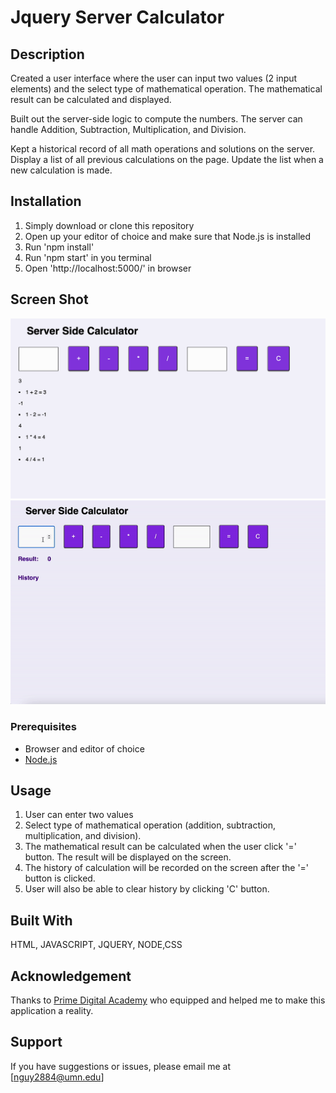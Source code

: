 # Jquery Server Calculator

## Description
Created a user interface where the user can input two values (2 input elements) and the select type of mathematical operation. The mathematical result can be calculated and displayed. 

Built out the server-side logic to compute the numbers. The server can handle Addition, Subtraction, Multiplication, and Division. 

Kept a historical record of all math operations and solutions on the server. Display a list of all previous calculations on the page. Update the list when a new calculation is made.

## Installation
1. Simply download or clone this repository
2. Open up your editor of choice and make sure that Node.js is installed 
3. Run 'npm install'
3. Run 'npm start' in you terminal 
4. Open 'http://localhost:5000/' in browser

## Screen Shot
![Calculator pic](images/base.png)
![Calculator gif](images/base.gif)

### Prerequisites
- Browser and editor of choice 
- [Node.js](https://nodejs.org/en/)

## Usage
1. User can enter two values 
2. Select type of mathematical operation (addition, subtraction, multiplication, and division).
3. The mathematical result can be calculated when the user click '=' button. The result will be displayed on the screen. 
4. The history of calculation will be recorded on the screen after the '=' button is clicked. 
5. User will also be able to clear history by clicking 'C' button. 

## Built With
HTML, JAVASCRIPT, JQUERY, NODE,CSS

## Acknowledgement
Thanks to [Prime Digital Academy](www.primeacademy.io) who equipped and helped me to make this application a reality. 

## Support
If you have suggestions or issues, please email me at [nguy2884@umn.edu]